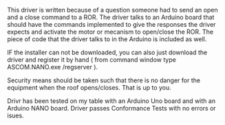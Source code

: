 This driver is written because of a question someone had to send an
open and a close command to a ROR.
The driver talks to an Arduino board that should have the commands
implemented to give the responses the driver expects and activate
the motor or mecanism to open/close the ROR.
The piece of code that the driver talks to in the Arduino is
included as well.

IF the installer can not be downloaded, you can also just download
the driver and register it by hand ( from command window type
ASCOM.NANO.exe /regserver ).

Security means should be taken such that there is no danger for
the equipment when the roof opens/closes.
That is up to you.

Drivr has been tested on my table with an Arduino Uno board and with
an Arduino NANO board.
Driver passes Conformance Tests with no errors or isues.
